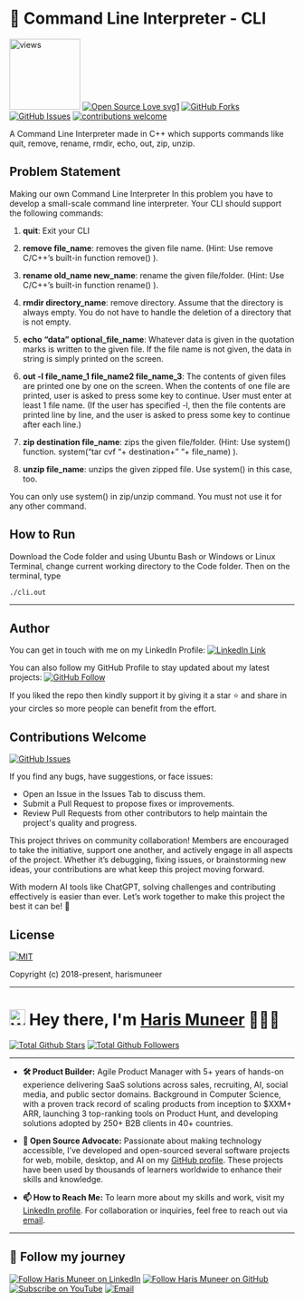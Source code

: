 # 🔲 Command Line Interpreter - CLI

<a href="https://github.com/harismuneer"><img alt="views" title="Github views" src="https://komarev.com/ghpvc/?username=harismuneer&style=flat-square" width="125"/></a>
[![Open Source Love svg1](https://badges.frapsoft.com/os/v1/open-source.svg?v=103)](#)
[![GitHub Forks](https://img.shields.io/github/forks/harismuneer/Command-Line-Interpreter-CLI.svg?style=social&label=Fork&maxAge=2592000)](https://www.github.com/harismuneer/Command-Line-Interpreter-CLI/fork)
[![GitHub Issues](https://img.shields.io/github/issues/harismuneer/Command-Line-Interpreter-CLI.svg?style=flat&label=Issues&maxAge=2592000)](https://www.github.com/harismuneer/Command-Line-Interpreter-CLI/issues)
[![contributions welcome](https://img.shields.io/badge/contributions-welcome-brightgreen.svg?style=flat&label=Contributions&colorA=red&colorB=black	)](#)


A Command Line Interpreter made in C++ which supports commands like quit, remove, rename, rmdir, echo, out, zip, unzip.

## Problem Statement

Making our own Command Line Interpreter
In this problem you have to develop a small-scale command line interpreter. Your CLI should support the following commands:

1. **quit**: Exit your CLI

2. **remove file_name**:  removes the given file name. (Hint: Use remove C/C++’s built-in function  remove() ).

3. **rename old_name new_name**: rename the given file/folder. (Hint: Use C/C++’s built-in function rename() ).

4. **rmdir directory_name**: remove directory.  Assume that the directory is always empty. You do not have to handle the deletion of a directory that is not empty.

5. **echo “data” optional_file_name**: Whatever data is given in the quotation marks is written to the given file. If the file name is not given, the data in string is simply printed on the screen.

6. **out -l file_name_1 file_name2 file_name_3**: The contents of given files are printed one by one on the screen. When the contents of one file are printed, user is asked to press some key to continue. User must enter at least 1 file name. (If the user has specified -l, then the file contents are printed line by line, and the user is asked to press some key to continue after each line.)

7. **zip destination file_name**: zips the given file/folder. (Hint: Use system() function. system(“tar cvf “+ destination+”  “+ file_name) ).

8. **unzip file_name**: unzips the given  zipped file. Use system() in this case, too.

You can only use system() in zip/unzip command. You must not use it for any other command.

## How to Run

Download the Code folder and using Ubuntu Bash or Windows or Linux Terminal, change current working directory to the Code folder.
Then on the terminal, type

```
./cli.out
```


<hr>


## Author
You can get in touch with me on my LinkedIn Profile: [![LinkedIn Link](https://img.shields.io/badge/Connect-harismuneer-blue.svg?logo=linkedin&longCache=true&style=social&label=Follow)](https://www.linkedin.com/in/harismuneer)

You can also follow my GitHub Profile to stay updated about my latest projects: [![GitHub Follow](https://img.shields.io/badge/Connect-harismuneer-blue.svg?logo=Github&longCache=true&style=social&label=Follow)](https://github.com/harismuneer)

If you liked the repo then kindly support it by giving it a star ⭐ and share in your circles so more people can benefit from the effort.

## Contributions Welcome
[![GitHub Issues](https://img.shields.io/github/issues/harismuneer/Command-Line-Interpreter-CLI.svg?style=flat&label=Issues&maxAge=2592000)](https://www.github.com/harismuneer/Command-Line-Interpreter-CLI/issues)

If you find any bugs, have suggestions, or face issues:

- Open an Issue in the Issues Tab to discuss them.
- Submit a Pull Request to propose fixes or improvements.
- Review Pull Requests from other contributors to help maintain the project's quality and progress.

This project thrives on community collaboration! Members are encouraged to take the initiative, support one another, and actively engage in all aspects of the project. Whether it’s debugging, fixing issues, or brainstorming new ideas, your contributions are what keep this project moving forward.

With modern AI tools like ChatGPT, solving challenges and contributing effectively is easier than ever. Let’s work together to make this project the best it can be! 🚀

## License
[![MIT](https://img.shields.io/cocoapods/l/AFNetworking.svg?style=style&label=License&maxAge=2592000)](../master/LICENSE)

Copyright (c) 2018-present, harismuneer                                                        

<!-- PROFILE_INTRO_START -->

<hr>

<h1> <a href="#"><img src="https://media.giphy.com/media/hvRJCLFzcasrR4ia7z/giphy.gif" alt="Waving hand" width="28"></a>
Hey there, I'm <a href="https://www.linkedin.com/in/harismuneer/">Haris Muneer</a> 👨🏻‍💻
</h1>


<a href="https://github.com/harismuneer"><img src="https://img.shields.io/github/stars/harismuneer" alt="Total Github Stars"></a>
<a href="https://github.com/harismuneer?tab=followers"><img src="https://img.shields.io/github/followers/harismuneer" alt="Total Github Followers"></a>

<hr>

- <b>🛠️ Product Builder:</b> Agile Product Manager with 5+ years of hands-on experience delivering SaaS solutions across sales, recruiting, AI, social media, and public sector domains. Background in Computer Science, with a proven track record of scaling products from inception to $XXM+ ARR, launching 3 top-ranking tools on Product Hunt, and developing solutions adopted by 250+ B2B clients in 40+ countries.  
 
- <b>🌟 Open Source Advocate:</b> Passionate about making technology accessible, I’ve developed and open-sourced several software projects for web, mobile, desktop, and AI on my <a href="https://github.com/harismuneer">GitHub profile</a>. These projects have been used by thousands of learners worldwide to enhance their skills and knowledge.

- <b>📫 How to Reach Me:</b> To learn more about my skills and work, visit my <a href="https://www.linkedin.com/in/harismuneer">LinkedIn profile</a>. For collaboration or inquiries, feel free to reach out via <a href="mailto:haris.muneer5@gmail.com">email</a>.

<hr>

<h2 align="left">🤝 Follow my journey</h2>
<p align="left">
  <a href="https://www.linkedin.com/in/harismuneer"><img title="Follow Haris Muneer on LinkedIn" src="https://img.shields.io/badge/LinkedIn-0077B5?style=for-the-badge&logo=linkedin&logoColor=white"/></a>
  <a href="https://github.com/harismuneer"><img title="Follow Haris Muneer on GitHub" src="https://img.shields.io/badge/GitHub-100000?style=for-the-badge&logo=github&logoColor=white"/></a>
  <a href="https://www.youtube.com/@haris_muneer?sub_confirmation=1"><img title="Subscribe on YouTube" src="https://img.shields.io/badge/YouTube-FF0000?style=for-the-badge&logo=youtube&logoColor=white"/></a> 
  <a href="mailto:haris.muneer5@gmail.com"><img title="Email" src="https://img.shields.io/badge/Gmail-D14836?style=for-the-badge&logo=gmail&logoColor=white"/></a>
</p>



<!-- PROFILE_INTRO_END -->




